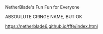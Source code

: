 NetherBlade's Fun Fun for Everyone













ABSOULUTE CRINGE NAME, BUT OK

https://netherblade6.github.io/fffe/index.html
